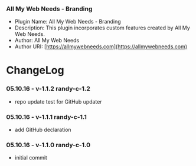 ### All My Web Needs - Branding
- Plugin Name: All My Web Needs - Branding
- Description: This plugin incorporates custom features created by All My Web Needs.
- Author: All My Web Needs
- Author URI: [https://allmywebneeds.com](https://allmywebneeds.com)

ChangeLog
====================

### 05.10.16 - v-1.1.2 randy-c-1.2
- repo update test for GitHub updater

### 05.10.16 - v-1.1.1 randy-c-1.1
- add GitHub declaration

### 05.10.16 - v-1.1.0 randy-c-1.0
- initial commit
